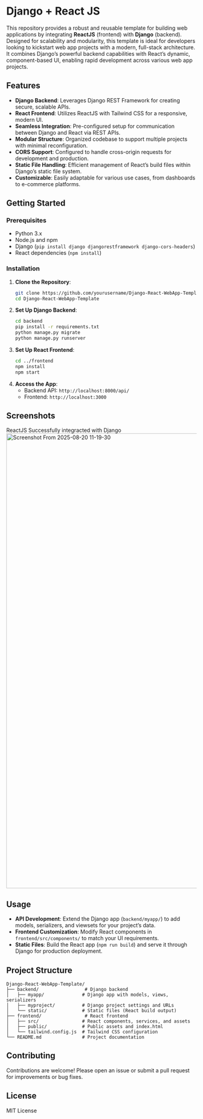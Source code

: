 # Django + React JS

This repository provides a robust and reusable template for building web applications by integrating **ReactJS** (frontend) with **Django** (backend). Designed for scalability and modularity, this template is ideal for developers looking to kickstart web app projects with a modern, full-stack architecture. It combines Django’s powerful backend capabilities with React’s dynamic, component-based UI, enabling rapid development across various web app projects.

## Features
- **Django Backend**: Leverages Django REST Framework for creating secure, scalable APIs.
- **React Frontend**: Utilizes ReactJS with Tailwind CSS for a responsive, modern UI.
- **Seamless Integration**: Pre-configured setup for communication between Django and React via REST APIs.
- **Modular Structure**: Organized codebase to support multiple projects with minimal reconfiguration.
- **CORS Support**: Configured to handle cross-origin requests for development and production.
- **Static File Handling**: Efficient management of React’s build files within Django’s static file system.
- **Customizable**: Easily adaptable for various use cases, from dashboards to e-commerce platforms.

## Getting Started

### Prerequisites
- Python 3.x
- Node.js and npm
- Django (`pip install django djangorestframework django-cors-headers`)
- React dependencies (`npm install`)

### Installation
1. **Clone the Repository**:
   ```bash
   git clone https://github.com/yourusername/Django-React-WebApp-Template.git
   cd Django-React-WebApp-Template
   ```
2. **Set Up Django Backend**:
   ```bash
   cd backend
   pip install -r requirements.txt
   python manage.py migrate
   python manage.py runserver
   ```
3. **Set Up React Frontend**:
   ```bash
   cd ../frontend
   npm install
   npm start
   ```
4. **Access the App**:
   - Backend API: `http://localhost:8000/api/`
   - Frontend: `http://localhost:3000`

## Screenshots
ReactJS Successfully integracted with Django
<img width="1920" height="1200" alt="Screenshot From 2025-08-20 11-19-30" src="https://github.com/user-attachments/assets/6ddc3728-f34e-4d9a-a9fd-8ee061c35e38" />


## Usage
- **API Development**: Extend the Django app (`backend/myapp/`) to add models, serializers, and viewsets for your project’s data.
- **Frontend Customization**: Modify React components in `frontend/src/components/` to match your UI requirements.
- **Static Files**: Build the React app (`npm run build`) and serve it through Django for production deployment.

## Project Structure
```
Django-React-WebApp-Template/
├── backend/                 # Django backend
│   ├── myapp/              # Django app with models, views, serializers
│   ├── myproject/          # Django project settings and URLs
│   └── static/             # Static files (React build output)
├── frontend/                # React frontend
│   ├── src/                # React components, services, and assets
│   ├── public/             # Public assets and index.html
│   └── tailwind.config.js  # Tailwind CSS configuration
└── README.md               # Project documentation
```

## Contributing
Contributions are welcome! Please open an issue or submit a pull request for improvements or bug fixes.

## License
MIT License

